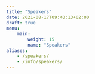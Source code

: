 ```yaml
---
title: "Speakers"
date: 2021-08-17T09:40:13+02:00
draft: true
menu:
    main:
        weight: 15
        name: "Speakers"
aliases:
    - /speakers/
    - /info/speakers/
---
```

